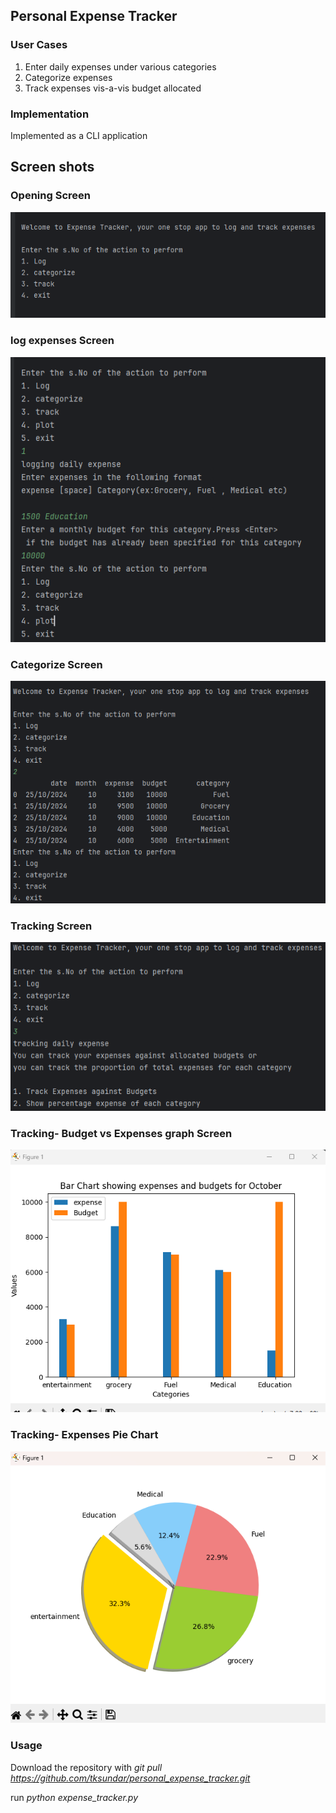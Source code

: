 ## Personal Expense Tracker ##

### User Cases ###

1. Enter daily expenses under various categories
2. Categorize expenses 
3. Track expenses vis-a-vis budget allocated

### Implementation ###
Implemented as a CLI application

## Screen shots ##

### Opening Screen ###

<p><img src = "images/Opening_Screen.png"/></p>


### log expenses Screen ###
<p><img src = "images/log_expense_screen.png"/></p>


### Categorize Screen ###
<p><img src = "images/categorize.png"/></p>


### Tracking Screen ###
<p><img src = "images/tracking.png"/></p>

### Tracking- Budget vs Expenses graph Screen ###
<p><img src = "images/expense_plot.png"/></p>

### Tracking- Expenses Pie Chart ###
<p><img src = "images/proportional.png"/></p>

### Usage ###

Download the repository with _git pull https://github.com/tksundar/personal_expense_tracker.git_ <p/>

run _python expense_tracker.py_